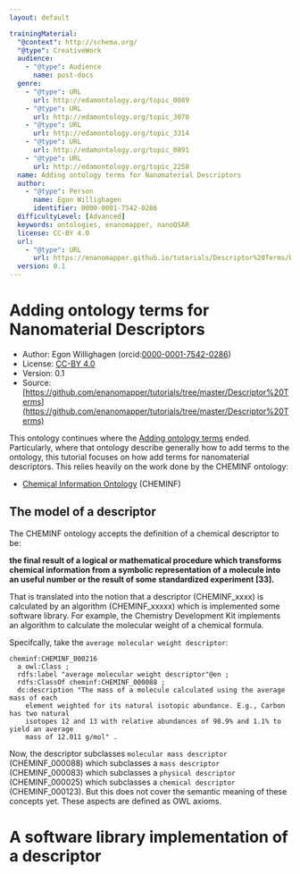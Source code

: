```yaml
---
layout: default

trainingMaterial:
  "@context": http://schema.org/
  "@type": CreativeWork
  audience:
    - "@type": Audience
      name: post-docs
  genre:
    - "@type": URL
      url: http://edamontology.org/topic_0089
    - "@type": URL
      url: http://edamontology.org/topic_3070
    - "@type": URL
      url: http://edamontology.org/topic_3314
    - "@type": URL
      url: http://edamontology.org/topic_0091
    - "@type": URL
      url: http://edamontology.org/topic_2258
  name: Adding ontology terms for Nanomaterial Descriptors
  author:
    - "@type": Person
      name: Egon Willighagen
      identifier: 0000-0001-7542-0286
  difficultyLevel: [Advanced]
  keywords: ontologies, enanomapper, nanoQSAR
  license: CC-BY 4.0
  url:
    - "@type": URL
      url: https://enanomapper.github.io/tutorials/Descriptor%20Terms/README.html
  version: 0.1
---
```


# Adding ontology terms for Nanomaterial Descriptors

* Author: Egon Willighagen (orcid:[0000-0001-7542-0286](https://orcid.org/0000-0001-7542-0286))
* License: [CC-BY 4.0](https://creativecommons.org/licenses/by/4.0/)
* Version: 0.1
* Source: [https://github.com/enanomapper/tutorials/tree/master/Descriptor%20Terms](https://github.com/enanomapper/tutorials/tree/master/Descriptor%20Terms)

This ontology continues where the [Adding ontology terms](../Adding%20ontology%20terms/README.html) ended.
Particularly, where that ontology describe generally how to add terms to the ontology,
this tutorial focuses on how add terms for nanomaterial descriptors. This relies heavily
on the work done by the CHEMINF ontology:

* [Chemical Information Ontology](https://github.com/semanticchemistry/semanticchemistry/) (CHEMINF)

## The model of a descriptor

The CHEMINF ontology accepts the definition of a chemical descriptor to be:

**the final result of a logical or
mathematical procedure which transforms chemical information from a
symbolic representation of a molecule into an useful number or the result of
some standardized experiment [33].**

That is translated into the notion that a descriptor (CHEMINF_xxxx) is calculated
by an algorithm (CHEMINF_xxxxx) which is implemented some software library. For
example, the Chemistry Development Kit implements an algorithm to calculate the
molecular weight of a chemical formula.

Specifcally, take the `average molecular weight descriptor`:

```(turtle)
cheminf:CHEMINF_000216
  a owl:Class ;
  rdfs:label "average molecular weight descriptor"@en ;
  rdfs:ClassOf cheminf:CHEMINF_000088 ;
  dc:description "The mass of a molecule calculated using the average mass of each
    element weighted for its natural isotopic abundance. E.g., Carbon has two natural
    isotopes 12 and 13 with relative abundances of 98.9% and 1.1% to yield an average
    mass of 12.011 g/mol" .
````

Now, the descriptor subclasses `molecular mass descriptor` (CHEMINF_000088) which
subclasses a `mass descriptor` (CHEMINF_000083) which subclasses a
`physical descriptor` (CHEMINF_000025) which subclasses a `chemical descriptor`
(CHEMINF_000123). But this does not cover the semantic meaning of these concepts
yet. These aspects are defined as OWL axioms.

# A software library implementation of a descriptor


